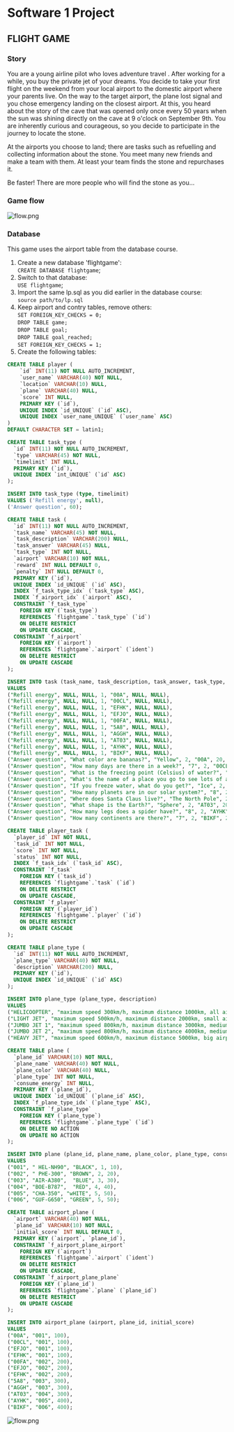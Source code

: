 # Software 1 Project
## FLIGHT GAME
### Story
You are a young airline pilot who loves adventure travel . After working for a while, you buy the private jet of your dreams. You decide to take your first flight on the weekend from your local airport to the domestic airport where your parents live. On the way to the target airport, the plane lost signal and you chose emergency landing on the closest airport. At this, you heard about the story of the cave that was opened only once every 50 years when the sun was shining directly on the cave at 9 o'clock on September 9th. You are inherently curious and courageous, so you decide to participate in the journey to locate the stone.  

At the airports you choose to land; there are tasks such as refuelling and collecting information about the stone. You meet many new friends and make a team with them. At least your team finds the stone and repurchases it.  

Be faster! There are more people who will find the stone as you...


### Game flow
![flow.png](images/flow.png)

### Database
This game uses the airport table from the database course.

1. Create a new database 'flightgame':  
`CREATE DATABASE flightgame`;
2. Switch to that database:  
`USE flightgame`;
3. Import the same lp.sql as you did earlier in the database course:  
`source path/to/lp.sql`
4. Keep airport and contry tables, remove others:  
`SET FOREIGN_KEY_CHECKS = 0;`  
`DROP TABLE game;`  
`DROP TABLE goal;`  
`DROP TABLE goal_reached;`  
`SET FOREIGN_KEY_CHECKS = 1;`
5. Create the following tables:  
```sql
CREATE TABLE player (  
    `id` INT(11) NOT NULL AUTO_INCREMENT,  
    `user_name` VARCHAR(40) NOT NULL,  
    `location` VARCHAR(10) NULL,  
    `plane` VARCHAR(40) NULL,  
    `score` INT NULL,  
    PRIMARY KEY (`id`),  
    UNIQUE INDEX `id_UNIQUE` (`id` ASC),  
    UNIQUE INDEX `user_name_UNIQUE` (`user_name` ASC)  
)  
DEFAULT CHARACTER SET = latin1;
```


```sql
CREATE TABLE task_type (  
  `id` INT(11) NOT NULL AUTO_INCREMENT,  
  `type` VARCHAR(45) NOT NULL,  
  `timelimit` INT NULL,  
  PRIMARY KEY (`id`),  
  UNIQUE INDEX `int_UNIQUE` (`id` ASC)  
);  

INSERT INTO task_type (type, timelimit)   
VALUES ('Refill energy', null),  
('Answer question', 60);
```

```sql
CREATE TABLE task (  
  `id` INT(11) NOT NULL AUTO_INCREMENT,  
  `task_name` VARCHAR(45) NOT NULL,  
  `task_description` VARCHAR(200) NULL,  
  `task_answer` VARCHAR(45) NULL,  
  `task_type` INT NOT NULL,  
  `airport` VARCHAR(10) NOT NULL,  
  `reward` INT NULL DEFAULT 0,  
  `penalty` INT NULL DEFAULT 0,  
  PRIMARY KEY (`id`),  
  UNIQUE INDEX `id_UNIQUE` (`id` ASC),  
  INDEX `f_task_type_idx` (`task_type` ASC),  
  INDEX `f_airport_idx` (`airport` ASC),  
  CONSTRAINT `f_task_type`  
    FOREIGN KEY (`task_type`)  
    REFERENCES `flightgame`.`task_type` (`id`)  
    ON DELETE RESTRICT  
    ON UPDATE CASCADE,  
  CONSTRAINT `f_airport`  
    FOREIGN KEY (`airport`)  
    REFERENCES `flightgame`.`airport` (`ident`)  
    ON DELETE RESTRICT  
    ON UPDATE CASCADE
);

INSERT INTO task (task_name, task_description, task_answer, task_type, airport, reward, penalty)
VALUES
("Refill energy", NULL, NULL, 1, "00A", NULL, NULL),
("Refill energy", NULL, NULL, 1, "00CL", NULL, NULL),
("Refill energy", NULL, NULL, 1, "EFHK", NULL, NULL),
("Refill energy", NULL, NULL, 1, "EFJO", NULL, NULL),
("Refill energy", NULL, NULL, 1, "00FA", NULL, NULL),
("Refill energy", NULL, NULL, 1, "5A8", NULL, NULL),
("Refill energy", NULL, NULL, 1, "AGGH", NULL, NULL),
("Refill energy", NULL, NULL, 1, "AT03", NULL, NULL),
("Refill energy", NULL, NULL, 1, "AYHK", NULL, NULL),
("Refill energy", NULL, NULL, 1, "BIKF", NULL, NULL),
("Answer question", "What color are bananas?", "Yellow", 2, "00A", 20, 10),
("Answer question", "How many days are there in a week?", "7", 2, "00CL", 20, 10),
("Answer question", "What is the freezing point (Celsius) of water?", "0", 2, "EFHK", 20, 10),
("Answer question", "What's the name of a place you go to see lots of animals?", "The zoo", 2, "EFJO", 20, 10),
("Answer question", "If you freeze water, what do you get?", "Ice", 2, "00FA", 20, 10),
("Answer question", "How many planets are in our solar system?", "8", 2, "5A8", 20, 10),
("Answer question", "Where does Santa Claus live?", "The North Pole", 2, "AGGH", 20, 10),
("Answer question", "What shape is the Earth?", "Sphere", 2, "AT03", 20, 10),
("Answer question", "How many legs does a spider have?", "8", 2, "AYHK", 20, 10),
("Answer question", "How many continents are there?", "7", 2, "BIKF", 20, 10);
```

```sql
CREATE TABLE player_task (  
  `player_id` INT NOT NULL,  
  `task_id` INT NOT NULL,  
  `score` INT NOT NULL, 
  `status` INT NOT NULL,  
  INDEX `f_task_idx` (`task_id` ASC),  
  CONSTRAINT `f_task`  
    FOREIGN KEY (`task_id`)  
    REFERENCES `flightgame`.`task` (`id`)  
    ON DELETE RESTRICT  
    ON UPDATE CASCADE,  
  CONSTRAINT `f_player`  
    FOREIGN KEY (`player_id`)  
    REFERENCES `flightgame`.`player` (`id`)  
    ON DELETE RESTRICT  
    ON UPDATE CASCADE
);
```

```sql
CREATE TABLE plane_type (  
  `id` INT(11) NOT NULL AUTO_INCREMENT,  
  `plane_type` VARCHAR(40) NOT NULL,  
  `description` VARCHAR(200) NULL,  
  PRIMARY KEY (`id`),  
  UNIQUE INDEX `id_UNIQUE` (`id` ASC)  
);

INSERT INTO plane_type (plane_type, description)
VALUES 
("HELICOOPTER", "maximum speed 300km/h, maximum distance 1000km, all airports"),
("LIGHT JET", "maximum speed 500km/h, maximum distance 2000km, small airports, medium airports, big airports"),
("JUMBO JET 1", "maximum speed 800km/h, maximum distance 3000km, medium airports, big airports"),
("JUMBO JET 2", "maximum speed 800km/h, maximum distance 4000km, medium airports"),
("HEAVY JET", "maximum speed 600km/h, maximum distance 5000km, big airports");
```
 
```sql
CREATE TABLE plane (  
  `plane_id` VARCHAR(10) NOT NULL,  
  `plane_name` VARCHAR(40) NOT NULL,  
  `plane_color` VARCHAR(40) NULL,  
  `plane_type` INT NOT NULL,  
  `consume_energy` INT NULL,  
  PRIMARY KEY (`plane_id`),  
  UNIQUE INDEX `id_UNIQUE` (`plane_id` ASC),  
  INDEX `f_plane_type_idx` (`plane_type` ASC),  
  CONSTRAINT `f_plane_type`  
    FOREIGN KEY (`plane_type`)  
    REFERENCES `flightgame`.`plane_type` (`id`)  
    ON DELETE NO ACTION  
    ON UPDATE NO ACTION  
);

INSERT INTO plane (plane_id, plane_name, plane_color, plane_type, consume_energy)
VALUES 
("001", " HEL-NH90", "BLACK", 1, 10),
("002", " PHE-300", "BROWN", 2, 20),
("003", "AIR-A380",  "BLUE", 3, 30),
("004", "BOE-B787",  "RED", 4, 40),
("005", "CHA-350", "wHITE", 5, 50),
("006", "GUF-G650", "GREEN", 5, 50);
```

```sql
CREATE TABLE airport_plane (  
  `airport` VARCHAR(40) NOT NULL,  
  `plane_id` VARCHAR(10) NOT NULL,  
  `initial_score` INT NULL DEFAULT 0,  
  PRIMARY KEY (`airport`, `plane_id`),  
  CONSTRAINT `f_airport_plane_airport`  
    FOREIGN KEY (`airport`)  
    REFERENCES `flightgame`.`airport` (`ident`)  
    ON DELETE RESTRICT  
    ON UPDATE CASCADE,  
  CONSTRAINT `f_airport_plane_plane`  
    FOREIGN KEY (`plane_id`)  
    REFERENCES `flightgame`.`plane` (`plane_id`)  
    ON DELETE RESTRICT  
    ON UPDATE CASCADE  
);

INSERT INTO airport_plane (airport, plane_id, initial_score)
VALUES
("00A", "001", 100),
("00CL", "001", 100),
("EFJO", "001", 100),
("EFHK", "001", 100),
("00FA", "002", 200),
("EFJO", "002", 200),
("EFHK", "002", 200),
("5A8", "003", 300),
("AGGH", "003", 300),
("AT03", "004", 300),
("AYHK", "005", 400),
("BIKF", "006", 400);
```

![flow.png](images/db.png)

